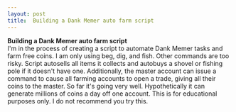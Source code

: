 ```yaml
---
layout: post
title:  Building a Dank Memer auto farm script
---
```

**Building a Dank Memer auto farm script**\
I'm in the process of creating a script to automate Dank Memer tasks and farm free coins. I am only using beg, dig, and fish. Other commands are too risky. Script autosells all items it collects and autobuys a shovel or fishing pole if it doesn't have one. Additionally, the master account can issue a command to cause all farming accounts to open a trade, giving all their coins to the master. So far it's going very well. Hypothetically it can generate millions of coins a day off one account. This is for educational purposes only. I do not recommend you try this.
